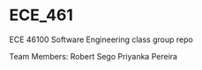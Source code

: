 # ECE_461
ECE 46100 Software Engineering class group repo

Team Members:
Robert Sego
Priyanka Pereira
